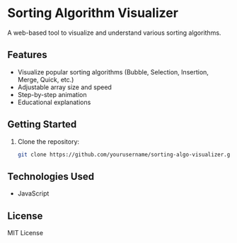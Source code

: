 # Sorting Algorithm Visualizer

A web-based tool to visualize and understand various sorting algorithms.

## Features

- Visualize popular sorting algorithms (Bubble, Selection, Insertion, Merge, Quick, etc.)
- Adjustable array size and speed
- Step-by-step animation
- Educational explanations

## Getting Started

1. Clone the repository:
    ```bash
    git clone https://github.com/yourusername/sorting-algo-visualizer.git
    ```

## Technologies Used

- JavaScript

## License

MIT License
